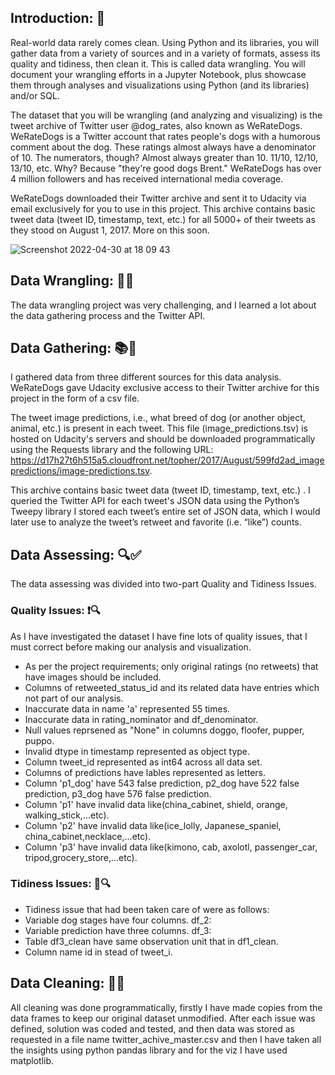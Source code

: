 ## Introduction: 🌟

Real-world data rarely comes clean. Using Python and its libraries, you will gather data from a variety of sources and in a variety of formats, assess its quality and tidiness, then clean it. This is called data wrangling. You will document your wrangling efforts in a Jupyter Notebook, plus showcase them through analyses and visualizations using Python (and its libraries) and/or SQL.

The dataset that you will be wrangling (and analyzing and visualizing) is the tweet archive of Twitter user @dog_rates, also known as WeRateDogs. WeRateDogs is a Twitter account that rates people's dogs with a humorous comment about the dog. These ratings almost always have a denominator of 10. The numerators, though? Almost always greater than 10. 11/10, 12/10, 13/10, etc. Why? Because "they're good dogs Brent." WeRateDogs has over 4 million followers and has received international media coverage.

WeRateDogs downloaded their Twitter archive and sent it to Udacity via email exclusively for you to use in this project. This archive contains basic tweet data (tweet ID, timestamp, text, etc.) for all 5000+ of their tweets as they stood on August 1, 2017. More on this soon.

![Screenshot 2022-04-30 at 18 09 43](https://user-images.githubusercontent.com/52135942/166113345-b45411ad-8df6-442a-8157-93ca0da7015a.png)

## Data Wrangling: 🧹🔧
The data wrangling project was very challenging, and I learned a lot about the data gathering process and the Twitter API.

## Data Gathering: 📚🔎
I gathered data from three different sources for this data analysis. WeRateDogs gave Udacity exclusive access to their Twitter archive for this project in the form of a csv file.

The tweet image predictions, i.e., what breed of dog (or another object, animal, etc.) is present in each tweet. This file (image_predictions.tsv) is hosted on Udacity's servers and should be downloaded programmatically using the Requests library and the following URL:
https://d17h27t6h515a5.cloudfront.net/topher/2017/August/599fd2ad_imagepredictions/image-predictions.tsv.

This archive contains basic tweet data (tweet ID, timestamp, text, etc.) . I queried the Twitter API for each tweet's JSON data using the Python’s Tweepy library I stored each tweet’s entire set of JSON data, which I would later use to analyze the tweet’s retweet and favorite (i.e. “like”) counts.

## Data Assessing: 🔍✅

The data assessing was divided into two-part Quality and Tidiness Issues.

### Quality Issues: ❗️🔍

As I have investigated the dataset I have fine lots of quality issues, that I must correct before
making our analysis and visualization.

* As per the project requirements; only original ratings (no retweets) that have images should be included.
* Columns of retweeted_status_id and its related data have entries which not part of our analysis.
* Inaccurate data in name 'a' represented 55 times.
* Inaccurate data in rating_nominator and df_denominator.
* Null values reprsened as "None" in columns doggo, floofer, pupper, puppo.
* Invalid dtype in timestamp represented as object type.
* Column tweet_id represented as int64 across all data set.
* Columns of predictions have lables represented as letters.
* Column 'p1_dog' have 543 false prediction, p2_dog have 522 false prediction, p3_dog have 576 false prediction.
* Column 'p1' have invalid data like(china_cabinet, shield, orange, walking_stick,...etc).
* Column 'p2' have invalid data like(ice_lolly, Japanese_spaniel, china_cabinet,necklace,...etc).
* Column 'p3' have invalid data like(kimono, cab, axolotl, passenger_car, tripod,grocery_store,...etc).

### Tidiness Issues: 🧩🔍

* Tidiness issue that had been taken care of were as follows:
* Variable dog stages have four columns. df_2:
* Variable prediction have three columns. df_3:
* Table df3_clean have same observation unit that in df1_clean.
* Column name id in stead of tweet_i.

## Data Cleaning: 🧼✨

All cleaning was done programmatically, firstly I have made copies from the data frames to keep our original dataset unmodified. After each issue was defined, solution was coded and tested, and then data was stored as requested in a file name twitter_achive_master.csv and then I have taken all the insights using python pandas library and for the viz I have used
matplotlib.
